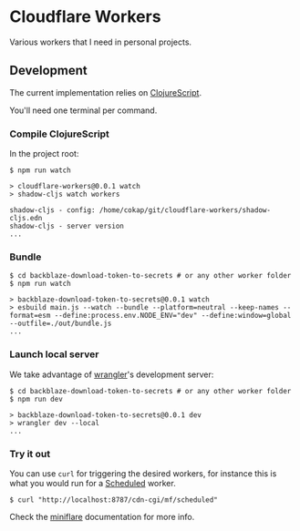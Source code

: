 # Cloudflare Workers

Various workers that I need in personal projects.

## Development

The current implementation relies on [ClojureScript](https://clojurescript.org/).

You'll need one terminal per command.

### Compile ClojureScript

In the project root:

``` shell
$ npm run watch

> cloudflare-workers@0.0.1 watch
> shadow-cljs watch workers

shadow-cljs - config: /home/cokap/git/cloudflare-workers/shadow-cljs.edn
shadow-cljs - server version
...
```

### Bundle

``` shell
$ cd backblaze-download-token-to-secrets # or any other worker folder
$ npm run watch

> backblaze-download-token-to-secrets@0.0.1 watch
> esbuild main.js --watch --bundle --platform=neutral --keep-names --format=esm --define:process.env.NODE_ENV="dev" --define:window=global --outfile=./out/bundle.js
...
```

### Launch local server

We take advantage of [wrangler](https://github.com/cloudflare/wrangler2)'s development server:

``` shell
$ cd backblaze-download-token-to-secrets # or any other worker folder
$ npm run dev

> backblaze-download-token-to-secrets@0.0.1 dev
> wrangler dev --local
...
```

### Try it out

You can use `curl` for triggering the desired workers, for instance this is what you would run for a [Scheduled](https://developers.cloudflare.com/workers/runtime-apis/scheduled-event/) worker.

``` shell
$ curl "http://localhost:8787/cdn-cgi/mf/scheduled"
```

Check the [miniflare](https://miniflare.dev/core) documentation for more info.
